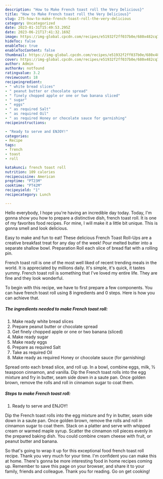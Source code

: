 ```yaml
---
description: "How to Make French toast roll the Very Delicious}"
title: "How to Make French toast roll the Very Delicious}"
slug: 275-how-to-make-french-toast-roll-the-very-delicious
category: Uncategorized
date: 2023-01-31T15:49:53.295Z
date: 2023-06-21T17:41:32.169Z
image: https://img-global.cpcdn.com/recipes/e51932f2ff037b0e/680x482cq70/french-toast-roll-recipe-main-photo.jpg
hideToc: false
enableToc: true
enableTocContent: false
thumbnail: https://img-global.cpcdn.com/recipes/e51932f2ff037b0e/680x482cq70/french-toast-roll-recipe-main-photo.jpg
cover: https://img-global.cpcdn.com/recipes/e51932f2ff037b0e/680x482cq70/french-toast-roll-recipe-main-photo.jpg
author: Admin
authorAv: notfound
ratingvalue: 3.2
reviewcount: 18
recipeingredient:
- " white bread slices"
- " peanut butter or chocolate spread"
- " finely chopped apple or one or two banana sliced"
- " sugar"
- " eggs"
- " as required Salt"
- " as required Oil"
- " as required Honey or chocolate sauce for garnishing"
recipeinstructions:

- "Ready to serve and ENJOY!"
categories:
- Recipe
tags:
- french
- toast
- roll

katakunci: french toast roll 
nutrition: 109 calories
recipecuisine: American
preptime: "PT23M"
cooktime: "PT42M"
recipeyield: "1"
recipecategory: Lunch

---
```



Hello everybody, I hope you're having an incredible day today. Today, I'm gonna show you how to prepare a distinctive dish, french toast roll. It is one of my favorites food recipes. For mine, I will make it a little bit unique. This is gonna smell and look delicious.

Easy to make and fun to eat! These delicious French Toast Roll-Ups are a creative breakfast treat for any day of the week! Pour melted butter into a separate shallow bowl. Preparation Roll each slice of bread flat with a rolling pin.

French toast roll is one of the most well liked of recent trending meals in the world. It is appreciated by millions daily. It's simple, it's quick, it tastes yummy. French toast roll is something that I've loved my entire life. They are fine and they look wonderful.


To begin with this recipe, we have to first prepare a few components. You can have french toast roll using 8 ingredients and 0 steps. Here is how you can achieve that.

<!--inarticleads1-->

##### The ingredients needed to make French toast roll:

1. Make ready  white bread slices
1. Prepare  peanut butter or chocolate spread
1. Get  finely chopped apple or one or two banana (sliced)
1. Make ready  sugar
1. Make ready  eggs
1. Prepare  as required Salt
1. Take  as required Oil
1. Make ready  as required Honey or chocolate sauce (for garnishing)


Spread onto each bread slice, and roll up. In a bowl, combine eggs, milk, ½ teaspoon cinnamon, and vanilla. Dip the French toast rolls into the egg mixture and fry in butter, seam side down in a saute pan. Once golden brown, remove the rolls and roll in cinnamon sugar to coat them. 

<!--inarticleads2-->

##### Steps to make French toast roll:


1. Ready to serve and ENJOY!

Dip the French toast rolls into the egg mixture and fry in butter, seam side down in a saute pan. Once golden brown, remove the rolls and roll in cinnamon sugar to coat them. Stack on a platter and serve with whipped cream or warmed maple syrup. Scatter the cinnamon roll pieces evenly in the prepared baking dish. You could combine cream cheese with fruit, or peanut butter and banana. 

So that's going to wrap it up for this exceptional food french toast roll recipe. Thank you very much for your time. I'm confident you can make this at home. There's gonna be more interesting food in home recipes coming up. Remember to save this page on your browser, and share it to your family, friends and colleague. Thank you for reading. Go on get cooking!
